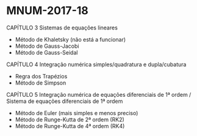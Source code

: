 # MNUM-2017-18

CAPÍTULO 3
Sistemas de equações lineares
- Método de Khaletsky (não está a funcionar)
- Método de Gauss-Jacobi
- Método de Gauss-Seidal

CAPÍTULO 4
Integração numérica simples/quadratura e dupla/cubatura
- Regra dos Trapézios
- Método de Simpson

CAPÍTULO 5
Integração numérica de equações diferenciais de 1ª ordem
/ Sistema de equações diferenciais de 1ª ordem
- Método de Euler (mais simples e menos preciso)
- Método de Runge-Kutta de 2ª ordem (RK2)
- Método de Runge-Kutta de 4ª ordem (RK4)
